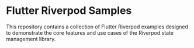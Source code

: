# Flutter Riverpod Samples

This repository contains a collection of Flutter Riverpod examples designed to demonstrate the core features and use cases of the Riverpod state management library.

